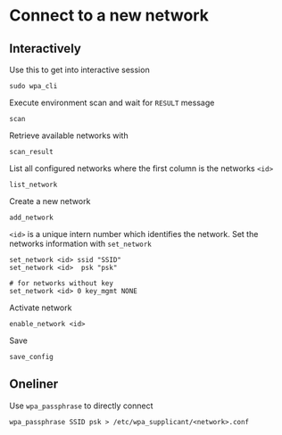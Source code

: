 # Connect to a new network

## Interactively 

Use this to get into interactive session
    
    sudo wpa_cli

Execute environment scan and wait for `RESULT` message 
    
    scan

Retrieve available networks with

    scan_result

List all configured networks where the first column is the networks `<id>`

    list_network

Create a new network
    
    add_network

`<id>` is a unique intern number which identifies the network. Set the networks information with `set_network` 

    set_network <id> ssid "SSID"
    set_network <id>  psk "psk"

    # for networks without key
    set_network <id> 0 key_mgmt NONE

Activate network
    
    enable_network <id>

Save
    
    save_config

## Oneliner

Use `wpa_passphrase` to directly connect

    wpa_passphrase SSID psk > /etc/wpa_supplicant/<network>.conf
